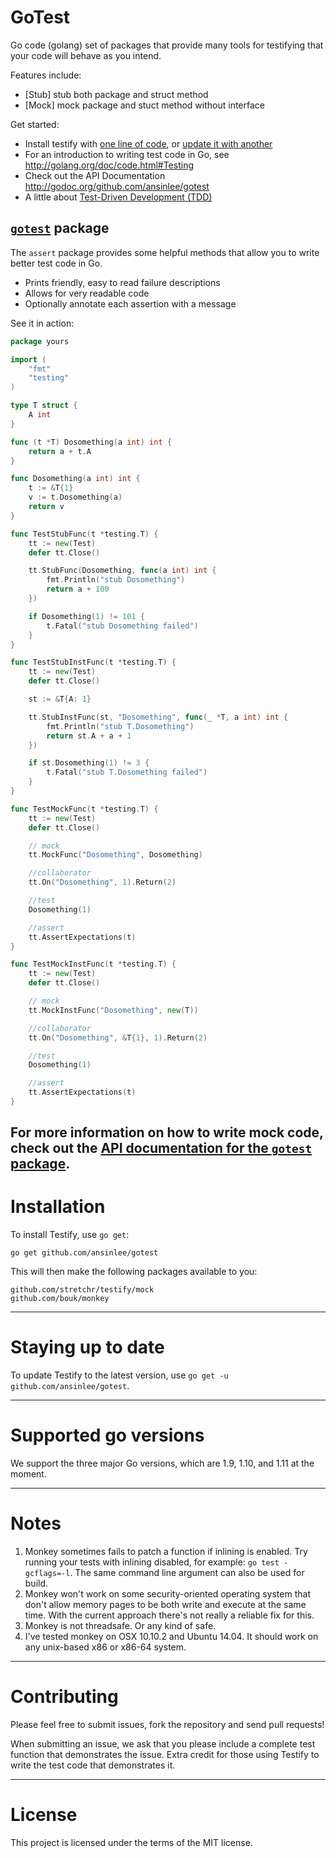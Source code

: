 GoTest 
================================

Go code (golang) set of packages that provide many tools for testifying that your code will behave as you intend.

Features include:

  * [Stub] stub both package and struct method
  * [Mock] mock package and stuct method without interface

Get started:

  * Install testify with [one line of code](#installation), or [update it with another](#staying-up-to-date)
  * For an introduction to writing test code in Go, see http://golang.org/doc/code.html#Testing
  * Check out the API Documentation http://godoc.org/github.com/ansinlee/gotest
  * A little about [Test-Driven Development (TDD)](http://en.wikipedia.org/wiki/Test-driven_development)



[`gotest`](http://godoc.org/github.com/ansinlee/gotest "API documentation") package
-------------------------------------------------------------------------------------------

The `assert` package provides some helpful methods that allow you to write better test code in Go.

  * Prints friendly, easy to read failure descriptions
  * Allows for very readable code
  * Optionally annotate each assertion with a message

See it in action:

```go
package yours

import (
	"fmt"
	"testing"
)

type T struct {
	A int
}

func (t *T) Dosomething(a int) int {
	return a + t.A
}

func Dosomething(a int) int {
	t := &T{1}
	v := t.Dosomething(a)
	return v
}

func TestStubFunc(t *testing.T) {
	tt := new(Test)
	defer tt.Close()

	tt.StubFunc(Dosomething, func(a int) int {
		fmt.Println("stub Dosomething")
		return a + 100
	})

	if Dosomething(1) != 101 {
		t.Fatal("stub Dosomething failed")
	}
}

func TestStubInstFunc(t *testing.T) {
	tt := new(Test)
	defer tt.Close()

	st := &T{A: 1}

	tt.StubInstFunc(st, "Dosomething", func(_ *T, a int) int {
		fmt.Println("stub T.Dosomething")
		return st.A + a + 1
	})

	if st.Dosomething(1) != 3 {
		t.Fatal("stub T.Dosomething failed")
	}
}

func TestMockFunc(t *testing.T) {
	tt := new(Test)
	defer tt.Close()

	// mock
	tt.MockFunc("Dosomething", Dosomething)

	//collaborator
	tt.On("Dosomething", 1).Return(2)

	//test
	Dosomething(1)

	//assert
	tt.AssertExpectations(t)
}

func TestMockInstFunc(t *testing.T) {
	tt := new(Test)
	defer tt.Close()

	// mock
	tt.MockInstFunc("Dosomething", new(T))

	//collaborator
	tt.On("Dosomething", &T{1}, 1).Return(2)

	//test
	Dosomething(1)

	//assert
	tt.AssertExpectations(t)
}
```

For more information on how to write mock code, check out the [API documentation for the `gotest` package](http://godoc.org/github.com/ansinlee/gotest).
------

Installation
============

To install Testify, use `go get`:

    go get github.com/ansinlee/gotest

This will then make the following packages available to you:

    github.com/stretchr/testify/mock
    github.com/bouk/monkey

------

Staying up to date
==================

To update Testify to the latest version, use `go get -u github.com/ansinlee/gotest`.

------

Supported go versions
==================

We support the three major Go versions, which are 1.9, 1.10, and 1.11 at the moment.

------

Notes
==================

1. Monkey sometimes fails to patch a function if inlining is enabled. Try running your tests with inlining disabled, for example: `go test -gcflags=-l`. The same command line argument can also be used for build.
2. Monkey won't work on some security-oriented operating system that don't allow memory pages to be both write and execute at the same time. With the current approach there's not really a reliable fix for this.
3. Monkey is not threadsafe. Or any kind of safe.
4. I've tested monkey on OSX 10.10.2 and Ubuntu 14.04. It should work on any unix-based x86 or x86-64 system.

------

Contributing
============

Please feel free to submit issues, fork the repository and send pull requests!

When submitting an issue, we ask that you please include a complete test function that demonstrates the issue.  Extra credit for those using Testify to write the test code that demonstrates it.

------

License
=======

This project is licensed under the terms of the MIT license.
